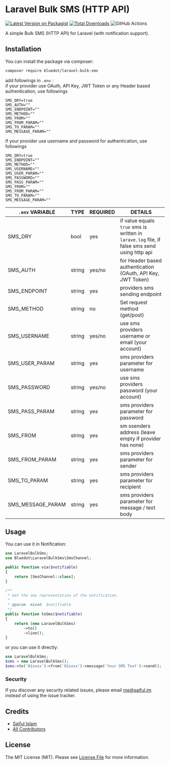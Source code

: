 # Laravel Bulk SMS (HTTP API)

[![Latest Version on Packagist](https://img.shields.io/packagist/v/bluedot/laravel-bulk-sms.svg?style=flat-square)](https://packagist.org/packages/bluedot/laravel-bulk-sms)
[![Total Downloads](https://img.shields.io/packagist/dt/bluedot/laravel-bulk-sms.svg?style=flat-square)](https://packagist.org/packages/bluedot/laravel-bulk-sms)
![GitHub Actions](https://github.com/bluedot/laravel-bulk-sms/actions/workflows/main.yml/badge.svg)

A simple Bulk SMS (HTTP API) for Laravel (with notification support). 

## Installation

You can install the package via composer:

```bash
composer require bluedot/laravel-bulk-sms
```

add followings in `.env` :<br>
if your provider use OAuth, API Key, JWT Token or any Header based authentication, use followings
```
SMS_DRY=true
SMS_AUTH=""
SMS_ENDPOINT=""
SMS_METHOD=""
SMS_FROM=""
SMS_FROM_PARAM=""
SMS_TO_PARAM=""
SMS_MESSAGE_PARAM=""
```

If your provider use username and password for authentication, use followings
```
SMS_DRY=true
SMS_ENDPOINT=""
SMS_METHOD=""
SMS_USERNAME=""
SMS_USER_PARAM=""
SMS_PASSWORD=""
SMS_PASS_PARAM=""
SMS_FROM=""
SMS_FROM_PARAM=""
SMS_TO_PARAM=""
SMS_MESSAGE_PARAM=""
```

| `.env` VARIABLE  | TYPE  |  REQUIRED | DETAILS  |
|---|---|---|---|
| SMS_DRY | bool | yes | if value equals `true` sms is written in `larave.log` file, if false sms send using http api |
| SMS_AUTH | string | yes/no | for Header based authentication (OAuth, API Key, JWT Token) |
| SMS_ENDPOINT | string | yes | providers sms sending endpoint |
| SMS_METHOD | string | no | Set request method (get/post) |
| SMS_USERNAME | string | yes/no | use sms providers username or email (your account) |
| SMS_USER_PARAM | string | yes | sms providers parameter for username |
| SMS_PASSWORD | string | yes/no | use sms providers password (your account) |
| SMS_PASS_PARAM | string | yes | sms providers parameter for password |
| SMS_FROM | string | yes | sm ssenders address (leave empty if provider has none) |
| SMS_FROM_PARAM | string | yes | sms providers parameter for sender |
| SMS_TO_PARAM | string | yes | sms providers parameter for recipient |
| SMS_MESSAGE_PARAM | string | yes | sms providers parameter for message / text body |


## Usage

You can use it in Notification:
```php
use LaravelBulkSms;
use Bluedot\LaravelBulkSms\SmsChannel;

public function via($notifiable)
{
    return [SmsChannel::class];
}

/**
 * Get the sms representation of the notification.
 *
 * @param  mixed  $notifiable
 */
public function toSms($notifiable)
{
    return (new LaravelBulkSms)
        ->to()
        ->line();
}
```

or you can use it directly:
```php
use LaravelBulkSms;
$sms = new LaravelBulkSms();
$sms->to('01xxxx')->from('01xxxx')->message('Your SMS Text')->send();
```

### Security

If you discover any security related issues, please email me@saiful.im instead of using the issue tracker.

## Credits

-   [Saiful Islam](https://github.com/saaiful)
-   [All Contributors](../../contributors)

## License

The MIT License (MIT). Please see [License File](LICENSE.md) for more information.
